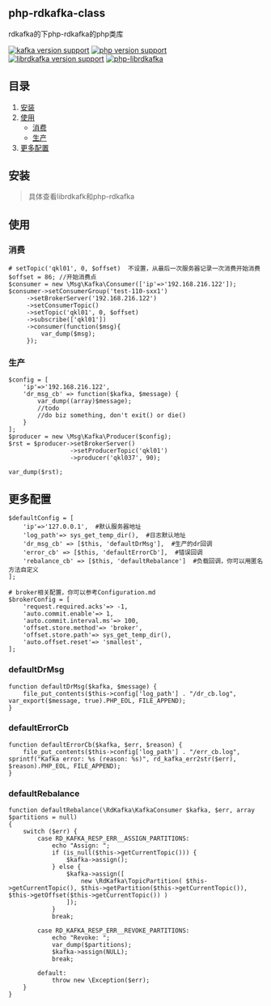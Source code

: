 ## php-rdkafka-class
rdkafka的下php-rdkafka的php类库

[![kafka version support](https://img.shields.io/badge/kafka-0.8%200.9%201.0%201.1%20or%201.1%2B-brightgreen.svg)](#) [![php version support](https://img.shields.io/badge/php-5.3%2B-green.svg)](#) [![librdkafka version support](https://img.shields.io/badge/librdkafka-3.0.5%2B-yellowgreen.svg)](#) [![php-librdkafka](https://img.shields.io/badge/php--librdkafka-3.0.5%2B-orange.svg)](#)

## 目录

1. [安装](#安装)
2. [使用](#使用)
   * [消费](#消费)
   * [生产](#生产)
3. [更多配置](#更多配置)

## 安装
> 具体查看librdkafk和php-rdkafka

## 使用
### 消费
```
# setTopic('qkl01', 0, $offset)  不设置，从最后一次服务器记录一次消费开始消费
$offset = 86; //开始消费点
$consumer = new \Msg\Kafka\Consumer(['ip'=>'192.168.216.122']);
$consumer->setConsumerGroup('test-110-sxx1')
     ->setBrokerServer('192.168.216.122')
     ->setConsumerTopic()
     ->setTopic('qkl01', 0, $offset)
     ->subscribe(['qkl01'])
     ->consumer(function($msg){
         var_dump($msg);
     });
```


### 生产
```
$config = [
    'ip'=>'192.168.216.122',
    'dr_msg_cb' => function($kafka, $message) {
        var_dump((array)$message);
        //todo
        //do biz something, don't exit() or die()
    }
];
$producer = new \Msg\Kafka\Producer($config);
$rst = $producer->setBrokerServer()
                 ->setProducerTopic('qkl01')
                 ->producer('qkl037', 90);

var_dump($rst);
```

## 更多配置
```
$defaultConfig = [
    'ip'=>'127.0.0.1',  #默认服务器地址
    'log_path'=> sys_get_temp_dir(),  #日志默认地址
    'dr_msg_cb' => [$this, 'defaultDrMsg'],  #生产的dr回调
    'error_cb' => [$this, 'defaultErrorCb'],  #错误回调
    'rebalance_cb' => [$this, 'defaultRebalance']  #负载回调，你可以用匿名方法自定义
];

# broker相关配置，你可以参考Configuration.md
$brokerConfig = [
    'request.required.acks'=> -1,
    'auto.commit.enable'=> 1,
    'auto.commit.interval.ms'=> 100,
    'offset.store.method'=> 'broker',
    'offset.store.path'=> sys_get_temp_dir(),
    'auto.offset.reset'=> 'smallest',
];
```

### defaultDrMsg
```
function defaultDrMsg($kafka, $message) {
    file_put_contents($this->config['log_path'] . "/dr_cb.log", var_export($message, true).PHP_EOL, FILE_APPEND);
}
```

### defaultErrorCb
```
function defaultErrorCb($kafka, $err, $reason) {
    file_put_contents($this->config['log_path'] . "/err_cb.log", sprintf("Kafka error: %s (reason: %s)", rd_kafka_err2str($err), $reason).PHP_EOL, FILE_APPEND);
}
```


### defaultRebalance
```
function defaultRebalance(\RdKafka\KafkaConsumer $kafka, $err, array $partitions = null)
{
    switch ($err) {
        case RD_KAFKA_RESP_ERR__ASSIGN_PARTITIONS:
            echo "Assign: ";
            if (is_null($this->getCurrentTopic())) {
                $kafka->assign();
            } else {
                $kafka->assign([
                    new \RdKafka\TopicPartition( $this->getCurrentTopic(), $this->getPartition($this->getCurrentTopic()), $this->getOffset($this->getCurrentTopic()) )
                ]);
            }
            break;

        case RD_KAFKA_RESP_ERR__REVOKE_PARTITIONS:
            echo "Revoke: ";
            var_dump($partitions);
            $kafka->assign(NULL);
            break;

        default:
            throw new \Exception($err);
    }
}
```
